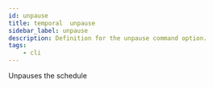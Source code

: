 ```yaml
---
id: unpause
title: temporal  unpause
sidebar_label: unpause
description: Definition for the unpause command option.
tags:
	- cli
---
```


 Unpauses the schedule
